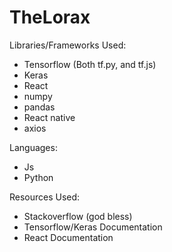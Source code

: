 # TheLorax

Libraries/Frameworks Used:
- Tensorflow (Both tf.py, and tf.js)
- Keras
- React
- numpy
- pandas
- React native
- axios

Languages:
- Js
- Python

Resources Used:
- Stackoverflow (god bless)
- Tensorflow/Keras Documentation
- React Documentation

 
